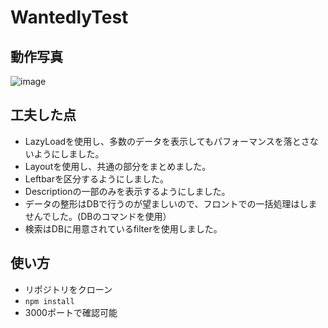 # WantedlyTest

## 動作写真
![image](https://github.com/jhchundev/wantedly/assets/118123321/20fe2f52-d924-4982-bd1d-28c6504ddee0)


## 工夫した点
- LazyLoadを使用し、多数のデータを表示してもパフォーマンスを落とさないようにしました。
- Layoutを使用し、共通の部分をまとめました。
- Leftbarを区分するようにしました。
- Descriptionの一部のみを表示するようにしました。
- データの整形はDBで行うのが望ましいので、フロントでの一括処理はしませんでした。(DBのコマンドを使用）
- 検索はDBに用意されているfilterを使用しました。

## 使い方
- リポジトリをクローン
- `npm install`
- 3000ポートで確認可能
